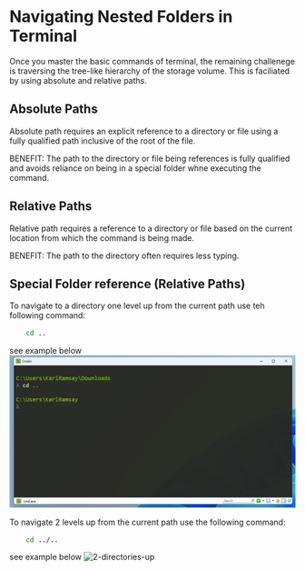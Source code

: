 # Navigating Nested Folders in Terminal 
Once you master the basic commands of terminal, the remaining challenege is traversing the tree-like hierarchy of the storage volume. This is faciliated by using absolute and relative paths.

## Absolute Paths
Absolute path requires an explicit reference to a directory or file using a fully qualified path inclusive of the root of the file.

BENEFIT: The path to the directory or file being references is fully qualified and avoids reliance on being in a special folder whne executing the command.

## Relative Paths
Relative path requires a reference to a directory or file based on the current location from which the command is being made.

BENEFIT: The path to the directory often requires less typing.  

## Special Folder reference  (Relative Paths)
To navigate to a directory one level up from the current path use teh following command:

``` zsh
    cd ..
```

see example below
![one-directory-up](img/one-directory-up.png "One Directory Up")

To navigate 2 levels up from the current path use the following command:

``` zsh
    cd ../..
```

see example below
![2-directories-up](img/[two-directories-up.png "Two Directories Up")
